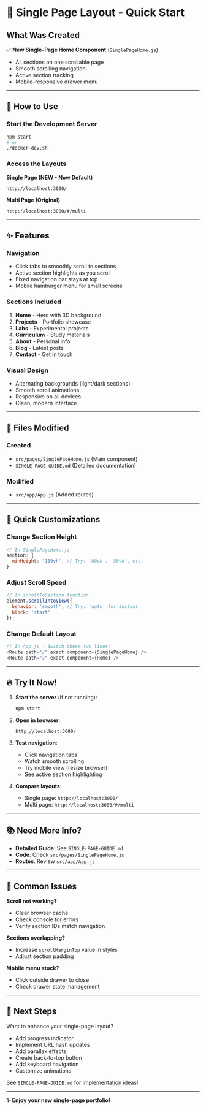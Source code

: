 # 🎉 Single Page Layout - Quick Start

## What Was Created

✅ **New Single-Page Home Component** (`SinglePageHome.js`)
- All sections on one scrollable page
- Smooth scrolling navigation
- Active section tracking
- Mobile-responsive drawer menu

---

## 🚀 How to Use

### Start the Development Server
```bash
npm start
# or
./docker-dev.sh
```

### Access the Layouts

**Single Page (NEW - Now Default)**
```
http://localhost:3000/
```

**Multi Page (Original)**
```
http://localhost:3000/#/multi
```

---

## ✨ Features

### Navigation
- Click tabs to smoothly scroll to sections
- Active section highlights as you scroll
- Fixed navigation bar stays at top
- Mobile hamburger menu for small screens

### Sections Included
1. **Home** - Hero with 3D background
2. **Projects** - Portfolio showcase  
3. **Labs** - Experimental projects
4. **Curriculum** - Study materials
5. **About** - Personal info
6. **Blog** - Latest posts
7. **Contact** - Get in touch

### Visual Design
- Alternating backgrounds (light/dark sections)
- Smooth scroll animations
- Responsive on all devices
- Clean, modern interface

---

## 📁 Files Modified

### Created
- `src/pages/SinglePageHome.js` (Main component)
- `SINGLE-PAGE-GUIDE.md` (Detailed documentation)

### Modified
- `src/app/App.js` (Added routes)

---

## 🎨 Quick Customizations

### Change Section Height
```javascript
// In SinglePageHome.js
section: {
  minHeight: '100vh', // Try: '80vh', '50vh', etc.
}
```

### Adjust Scroll Speed
```javascript
// In scrollToSection function
element.scrollIntoView({ 
  behavior: 'smooth', // Try: 'auto' for instant
  block: 'start' 
});
```

### Change Default Layout
```javascript
// In App.js - Switch these two lines:
<Route path="/" exact component={SinglePageHome} />
<Route path="/" exact component={Home} />
```

---

## 🔥 Try It Now!

1. **Start the server** (if not running):
   ```bash
   npm start
   ```

2. **Open in browser**:
   ```
   http://localhost:3000/
   ```

3. **Test navigation**:
   - Click navigation tabs
   - Watch smooth scrolling
   - Try mobile view (resize browser)
   - See active section highlighting

4. **Compare layouts**:
   - Single page: `http://localhost:3000/`
   - Multi page: `http://localhost:3000/#/multi`

---

## 📚 Need More Info?

- **Detailed Guide**: See `SINGLE-PAGE-GUIDE.md`
- **Code**: Check `src/pages/SinglePageHome.js`
- **Routes**: Review `src/app/App.js`

---

## 🐛 Common Issues

**Scroll not working?**
- Clear browser cache
- Check console for errors
- Verify section IDs match navigation

**Sections overlapping?**
- Increase `scrollMarginTop` value in styles
- Adjust section padding

**Mobile menu stuck?**
- Click outside drawer to close
- Check drawer state management

---

## 🎯 Next Steps

Want to enhance your single-page layout?

- Add progress indicator
- Implement URL hash updates
- Add parallax effects
- Create back-to-top button
- Add keyboard navigation
- Customize animations

See `SINGLE-PAGE-GUIDE.md` for implementation ideas!

---

**✨ Enjoy your new single-page portfolio!**
